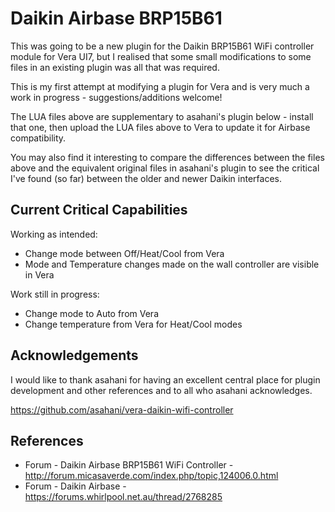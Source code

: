 # Daikin Airbase BRP15B61 #

This was going to be a new plugin for the Daikin BRP15B61 WiFi controller module for Vera UI7, but I realised that some small modifications to some files in an existing plugin was all that was required.

This is my first attempt at modifying a plugin for Vera and is very much a work in progress - suggestions/additions welcome!

The LUA files above are supplementary to asahani's plugin below - install that one, then upload the LUA files above to Vera to update it for Airbase compatibility.

You may also find it interesting to compare the differences between the files above and the equivalent original files in asahani's plugin to see the critical I've found (so far) between the older and newer Daikin interfaces.

## Current Critical Capabilities ##

Working as intended:
 - Change mode between Off/Heat/Cool from Vera
 - Mode and Temperature changes made on the wall controller are visible in Vera
 
Work still in progress:
 - Change mode to Auto from Vera
 - Change temperature from Vera for Heat/Cool modes

## Acknowledgements ##

I would like to thank asahani for having an excellent central place for plugin development and other references and to all who asahani acknowledges.

https://github.com/asahani/vera-daikin-wifi-controller

## References ##
* Forum - Daikin Airbase BRP15B61 WiFi Controller - http://forum.micasaverde.com/index.php/topic,124006.0.html
* Forum - Daikin Airbase - https://forums.whirlpool.net.au/thread/2768285
